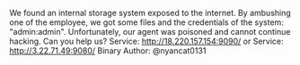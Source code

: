 We found an internal storage system exposed to the internet. By ambushing one of the employee, we got some files and the credentials of the system: "admin:admin". Unfortunately, our agent was poisoned and cannot continue hacking. Can you help us?
Service: http://18.220.157.154:9090/
or
Service: http://3.22.71.49:9080/
Binary
Author: @nyancat0131